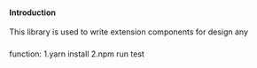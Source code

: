 #### Introduction

This library is used to write extension components for design any

###

function:
1.yarn install
2.npm run test
